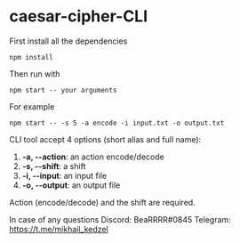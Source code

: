 # caesar-cipher-CLI

First install all the dependencies
```
npm install
```

Then run with
```
npm start -- your arguments
```

For example
```
npm start -- -s 5 -a encode -i input.txt -o output.txt
```

CLI tool accept 4 options (short alias and full name):

1. **-a, --action**: an action encode/decode
2. **-s, --shift**: a shift
3. **-i, --input**: an input file
4. **-o, --output**: an output file

Action (encode/decode) and the shift are required.

In case of any questions
Discord: BeaRRRR#0845
Telegram: https://t.me/mikhail_kedzel
